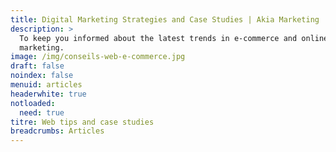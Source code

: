 ```yaml
---
title: Digital Marketing Strategies and Case Studies | Akia Marketing
description: >
  To keep you informed about the latest trends in e-commerce and online
  marketing.
image: /img/conseils-web-e-commerce.jpg
draft: false
noindex: false
menuid: articles
headerwhite: true
notloaded:
  need: true
titre: Web tips and case studies
breadcrumbs: Articles
---
```


